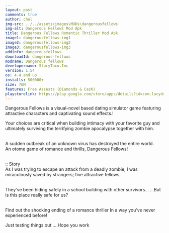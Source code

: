 ```yaml
---
layout: post
comments: true
author: chel
img-src: ../../assets\images\MODs\dangerousfellows
img-alt: Dangerous Fellows Mod Apk
title: Dangerous Fellows Romantic Thriller Mod Apk
image1: dangerousfellows-img1
image2: dangerousfellows-img2 
image3: dangerousfellows-img3
addinfo: dangerousfellows
downloadId: dangerous-fellows
modname: Dangerous fellows
developername: StoryTaco.Inc
version: 1.54
os: 4.4 and up
installs: 500000+
size: 76M
features: Free Assests (Diamonds & Cash)
playstorelink: https://play.google.com/store/apps/details?id=com.lucydream.dangerousfellows
---
```

<p>Dangerous Fellows is a visual-novel based dating simulator game featuring attractive characters and captivating sound effects.! 

Your choices are critical when building intimacy with your favorite guy and ultimately surviving the terrifying zombie apocalypse together with him.<br><br>

A sudden outbreak of an unknown virus has destroyed the entire world.<br>
An otome game of romance and thrills,
Dangerous Fellows!<br><br>

:: Story<br>
As I was trying to escape an attack from a deadly zombie,
I was miraculously saved by strangers; five attractive fellows.<br><br>

They’ve been hiding safely in a school building with other survivors…
…But is this place really safe for us?<br><br>

Find out the shocking ending of a romance thriller
In a way you’ve never experienced before!</p>
 <p>Just testing things out ....Hope you work</p>